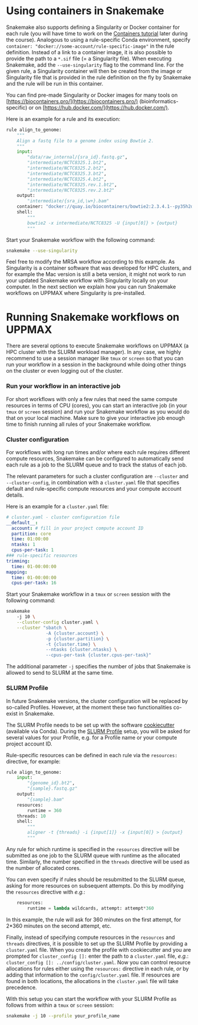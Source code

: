# Using containers in Snakemake

Snakemake also supports defining a Singularity or Docker container for each
rule (you will have time to work on the [Containers tutorial](containers-1-introduction) 
later during the course). Analogous to using a rule-specific Conda environment, 
specify `container: "docker://some-account/rule-specific-image"` in the rule 
definition. Instead of a link to a container image, it is also possible to 
provide the path to a `*.sif` file (= a Singularity file). When executing 
Snakemake, add the `--use-singularity` flag to the command line. For the given 
rule, a Singularity container will then be created from the image or Singularity 
file that is provided in the rule definition on the fly by Snakemake and the 
rule will be run in this container.

You can find pre-made Singularity or Docker images for many tools on 
[https://biocontainers.pro/](https://biocontainers.pro/) (bioinformatics-specific) 
or on [https://hub.docker.com/](https://hub.docker.com/).

Here is an example for a rule and its execution:

```python
rule align_to_genome:
    """
    Align a fastq file to a genome index using Bowtie 2.
    """
    input:
        "data/raw_internal/{sra_id}.fastq.gz",
        "intermediate/NCTC8325.1.bt2",
        "intermediate/NCTC8325.2.bt2",
        "intermediate/NCTC8325.3.bt2",
        "intermediate/NCTC8325.4.bt2",
        "intermediate/NCTC8325.rev.1.bt2",
        "intermediate/NCTC8325.rev.2.bt2"
    output:
        "intermediate/{sra_id,\w+}.bam"
    container: "docker://quay.io/biocontainers/bowtie2:2.3.4.1--py35h2d50403_1"
    shell:
        """
        bowtie2 -x intermediate/NCTC8325 -U {input[0]} > {output}
        """
```

Start your Snakemake workflow with the following command:

```bash
snakemake --use-singularity
```

Feel free to modify the MRSA workflow according to this example. As Singularity
is a container software that was developed for HPC clusters, and for example the
Mac version is still a beta version, it might not work to run your updated
Snakemake workflow with Singularity locally on your computer.
In the next section we explain how you can run Snakemake workflows on UPPMAX
where Singularity is pre-installed.

# Running Snakemake workflows on UPPMAX

There are several options to execute Snakemake workflows on UPPMAX (a HPC
cluster with the SLURM workload manager). In any case, we highly recommend to use
a session manager like `tmux` or `screen` so that you can run your workflow in a
session in the background while doing other things on the cluster or even logging
out of the cluster.

### Run your workflow in an interactive job

For short workflows with only a few rules that need the same compute resources
in terms of CPU (cores), you can start an interactive job (in your `tmux` or
`screen` session) and run your Snakemake workflow as you would do that on your
local machine. Make sure to give your interactive job enough time to finish
running all rules of your Snakemake workflow.

### Cluster configuration

For workflows with long run times and/or where each rule requires different
compute resources, Snakemake can be configured to automatically send each rule
as a job to the SLURM queue and to track the status of each job.

The relevant parameters for such a cluster configuration are `--cluster` and
`--cluster-config`, in combination with a `cluster.yaml` file that specifies
default and rule-specific compute resources and your compute account details.

Here is an example for a `cluster.yaml` file:

```yaml
# cluster.yaml - cluster configuration file
__default__:
  account: # fill in your project compute account ID
  partition: core
  time: 01:00:00
  ntasks: 1
  cpus-per-task: 1
### rule-specific resources
trimming:
  time: 01-00:00:00
mapping:
  time: 01-00:00:00
  cpus-per-task: 16
```

Start your Snakemake workflow in a `tmux` or `screen` session with the
following command:

```bash
snakemake
    -j 10 \
    --cluster-config cluster.yaml \
    --cluster "sbatch \
               -A {cluster.account} \
               -p {cluster.partition} \
               -t {cluster.time} \
               --ntasks {cluster.ntasks} \
               --cpus-per-task {cluster.cpus-per-task}"
```

The additional parameter `-j` specifies the number of jobs that Snakemake is
allowed to send to SLURM at the same time.

### SLURM Profile

In future Snakemake versions, the cluster configuration will be replaced
by so-called Profiles. However, at the moment these two functionalities co-exist
in Snakemake.

The SLURM Profile needs to be set up with the software
[cookiecutter](https://cookiecutter.readthedocs.io/en/1.7.2/) (available via Conda).
During the [SLURM Profile](https://github.com/Snakemake-Profiles/slurm) setup,
you will be asked for several values for your Profile, e.g. for a Profile name
or your compute project account ID.

Rule-specific resources can be defined in each rule via the `resources: `
directive, for example:

```python
rule align_to_genome:
    input:
        "{genome_id}.bt2",
        "{sample}.fastq.gz"
    output:
        "{sample}.bam"
    resources:
        runtime = 360
    threads: 10
    shell:
        """
        aligner -t {threads} -i {input[1]} -x {input[0]} > {output}
        """
```

Any rule for which runtime is specified in the `resources` directive will be
submitted as one job to the SLURM queue with runtime as the allocated time.
Similarly, the number specified in the `threads` directive will be used as the
number of allocated cores.

You can even specify if rules should be resubmitted to the SLURM queue,
asking for more resources on subsequent attempts. Do this by modifying the
`resources` directive with _e.g._:

```python
    resources:
        runtime = lambda wildcards, attempt: attempt*360
```

In this example, the rule will ask for 360 minutes on the first attempt,
for 2*360 minutes on the second attempt, etc.

Finally, instead of specifying compute resources in the `resources` and
`threads` directives, it is possible to set up the SLURM Profile by providing
a `cluster.yaml` file. When you create the profile with cookiecutter and you
are prompted for `cluster_config []:` enter the path to a `cluster.yaml` file,
_e.g._: `cluster_config []: ../config/cluster.yaml`. Now you can control resource
allocations for rules either using the `resources:` directive in each rule,
_or_ by adding that information to the `config/cluster.yaml` file. If resources
are found in both locations, the allocations in the `cluster.yaml` file will
take precedence.

With this setup you can start the workflow with your SLURM Profile as follows
from within a `tmux` or `screen` session:

```bash
snakemake -j 10 --profile your_profile_name
```

